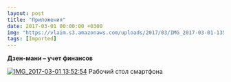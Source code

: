 ```yaml
---
layout: post
title: "Приложения"
date: 2017-03-01 00:00:00 +0300
img: "https://vlaim.s3.amazonaws.com/uploads/2017/03/IMG_2017-03-01-135254-576x1024.jpg"
tags: [Imported]
---
```


**Дзен-мани – учет финансов**

[![IMG_2017-03-01 13:52:54](https://vlaim.s3.amazonaws.com/uploads/2017/03/IMG_2017-03-01-135254-576x1024.jpg)](https://vlaim.s3.amazonaws.com/uploads/2017/03/IMG_2017-03-01-135254.jpg) Рабочий стол смартфона